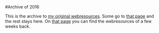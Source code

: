 #Archive of 2016

This is the archive to [my original webresources](). Some go to [that page]() and the rest stays here.
On [that page]() you can find the webresources of a few weeks back.

